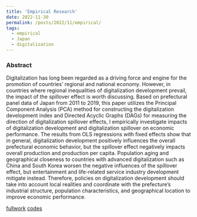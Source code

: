```yaml
---
title: 'Empirical Research'
date: 2022-11-30
permalink: /posts/2022/11/empirical/
tags:
  - empirical
  - Japan
  - digitalization
---
```

###  Abstract
Digitalization has long been regarded as a driving force and engine for the promotion of countries’ regional and national economy. However, in countries where regional inequalities of digitalization development prevail, the impact of the spillover effect is worth discussing. Based on prefectural panel data of Japan from 2011 to 2019, this paper utilizes the Principal Component Analysis (PCA) method for constructing the digitalization development index and Directed Acyclic Graphs (DAGs) for measuring the direction of digitalization spillover effects, I empirically investigate impacts of digitalization development and digitalization spillover on economic performance. The results from OLS regressions with fixed effects show that in general, digitalization development positively influences the overall prefectural economic behavior, but the spillover effect negatively impacts overall production and production per capita. Population aging and geographical closeness to countries with advanced digitalization such as China and South Korea worsen the negative influences of the spillover effect, but entertainment and life-related service industry development mitigate instead. Therefore, policies on digitalization development should take into account local realities and coordinate with the prefecture’s industrial structure, population characteristics, and geographical location to improve economic performance.

[fullwork](https://laurenqu.github.io/files/Digitalization.pdf)
[codes](https://github.com/laurenqu/empirical-digitalization)
